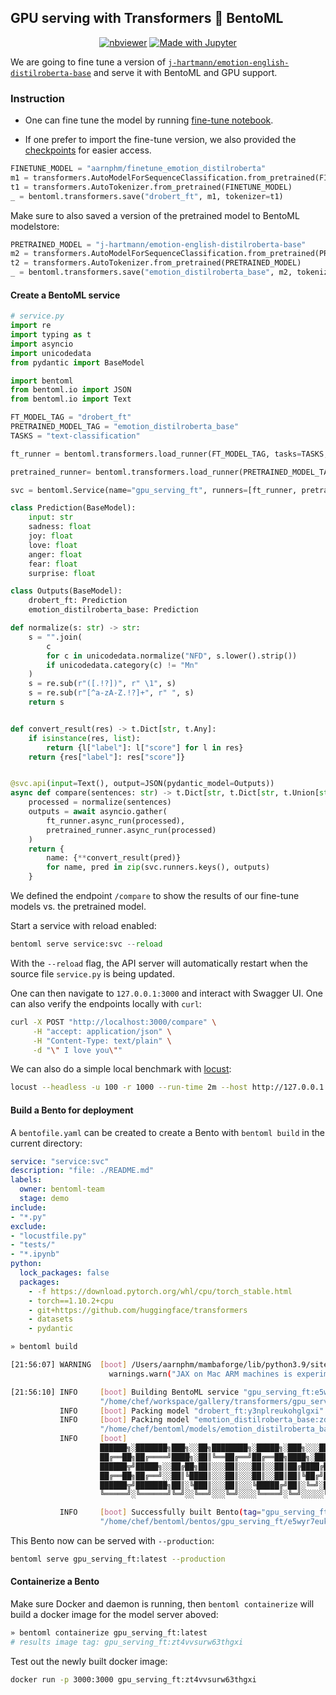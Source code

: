 ## GPU serving with Transformers :handshake: BentoML

<div align='center'>
    <p align='center'>
        <a href="https://nbviewer.org/github/bentoml/gallery/blob/main/transformers/gpu_serving/gpu_serving_roberta.ipynb"><img src="https://raw.githubusercontent.com/jupyter/design/master/logos/Badges/nbviewer_badge.svg" alt="nbviewer"/></a>
        <a href="https://github.com/bentoml/gallery/tree/main/transformers/gpu_serving/gpu_serving_roberta.ipynb"><img src="https://img.shields.io/badge/Made%20with-Jupyter-orange?logo=Jupyter" alt="Made with Jupyter"/></a>
    </p>
</div>

We are going to fine tune a version of [`j-hartmann/emotion-english-distilroberta-base`](https://huggingface.co/j-hartmann/emotion-english-distilroberta-base) and serve it with BentoML and GPU support.


### Instruction

- One can fine tune the model by running [fine-tune notebook](./fine_tune_roberta.ipynb).

- If one prefer to import the fine-tune version, we also provided the [checkpoints](https://huggingface.co/aarnphm/finetune_emotion_distilroberta) for easier access.
```python
FINETUNE_MODEL = "aarnphm/finetune_emotion_distilroberta"
m1 = transformers.AutoModelForSequenceClassification.from_pretrained(FINETUNE_MODEL)
t1 = transformers.AutoTokenizer.from_pretrained(FINETUNE_MODEL)
_ = bentoml.transformers.save("drobert_ft", m1, tokenizer=t1)

```

Make sure to also saved a version of the pretrained model to BentoML modelstore:

```python
PRETRAINED_MODEL = "j-hartmann/emotion-english-distilroberta-base"
m2 = transformers.AutoModelForSequenceClassification.from_pretrained(PRETRAINED_MODEL)
t2 = transformers.AutoTokenizer.from_pretrained(PRETRAINED_MODEL)
_ = bentoml.transformers.save("emotion_distilroberta_base", m2, tokenizer=t2)
```

#### Create a BentoML service

```python
# service.py
import re
import typing as t
import asyncio
import unicodedata
from pydantic import BaseModel

import bentoml
from bentoml.io import JSON
from bentoml.io import Text

FT_MODEL_TAG = "drobert_ft"
PRETRAINED_MODEL_TAG = "emotion_distilroberta_base"
TASKS = "text-classification"

ft_runner = bentoml.transformers.load_runner(FT_MODEL_TAG, tasks=TASKS, return_all_scores=True)

pretrained_runner= bentoml.transformers.load_runner(PRETRAINED_MODEL_TAG, tasks=TASKS, return_all_scores=True)

svc = bentoml.Service(name="gpu_serving_ft", runners=[ft_runner, pretrained_runner])

class Prediction(BaseModel):
    input: str
    sadness: float
    joy: float
    love: float
    anger: float
    fear: float
    surprise: float

class Outputs(BaseModel):
    drobert_ft: Prediction
    emotion_distilroberta_base: Prediction

def normalize(s: str) -> str:
    s = "".join(
        c
        for c in unicodedata.normalize("NFD", s.lower().strip())
        if unicodedata.category(c) != "Mn"
    )
    s = re.sub(r"([.!?])", r" \1", s)
    s = re.sub(r"[^a-zA-Z.!?]+", r" ", s)
    return s


def convert_result(res) -> t.Dict[str, t.Any]:
    if isinstance(res, list):
        return {l["label"]: l["score"] for l in res}
    return {res["label"]: res["score"]}


@svc.api(input=Text(), output=JSON(pydantic_model=Outputs))
async def compare(sentences: str) -> t.Dict[str, t.Dict[str, t.Union[str, float]]]:
    processed = normalize(sentences)
    outputs = await asyncio.gather(
        ft_runner.async_run(processed),
        pretrained_runner.async_run(processed)
    )
    return {
        name: {**convert_result(pred)}
        for name, pred in zip(svc.runners.keys(), outputs)
    }

```

We defined the endpoint `/compare` to show the results of our fine-tune models vs. the pretrained model.

Start a service with reload enabled:
```python
bentoml serve service:svc --reload
```
With the `--reload` flag, the API server will automatically restart when the source file `service.py` is being updated.

One can then navigate to `127.0.0.1:3000` and interact with Swagger UI.
One can also verify the endpoints locally with `curl`:
```bash
curl -X POST "http://localhost:3000/compare" \
     -H "accept: application/json" \
     -H "Content-Type: text/plain" \
     -d "\" I love you\""
```

We can also do a simple local benchmark with [locust](https://locust.io/):
```bash
locust --headless -u 100 -r 1000 --run-time 2m --host http://127.0.0.1:3000
```

#### Build a Bento for deployment

A `bentofile.yaml` can be created to create a Bento with `bentoml build` in the current directory:
```yaml
service: "service:svc"
description: "file: ./README.md"
labels:
  owner: bentoml-team
  stage: demo
include:
- "*.py"
exclude:
- "locustfile.py"
- "tests/"
- "*.ipynb"
python:
  lock_packages: false
  packages:
    - -f https://download.pytorch.org/whl/cpu/torch_stable.html
    - torch==1.10.2+cpu
    - git+https://github.com/huggingface/transformers
    - datasets
    - pydantic
```

```bash
» bentoml build
```

```bash
[21:56:07] WARNING  [boot] /Users/aarnphm/mambaforge/lib/python3.9/site-packages/jax/_src/lib/__init__.py:32: UserWarning: JAX on Mac ARM machines is experimental and minimally tested. Please see https://github.com/google/jax/issues/5501 in the event of problems.
                      warnings.warn("JAX on Mac ARM machines is experimental and minimally tested. "

[21:56:10] INFO     [boot] Building BentoML service "gpu_serving_ft:e5wyr7euksn5fgxi" from build context
                    "/home/chef/workspace/gallery/transformers/gpu_serving"
           INFO     [boot] Packing model "drobert_ft:y3nplreukohglgxi" from "/home/chef/bentoml/models/drobert_ft/y3nplreukohglgxi"
           INFO     [boot] Packing model "emotion_distilroberta_base:zdbcndeukohglgxi" from
                    "/home/chef/bentoml/models/emotion_distilroberta_base/zdbcndeukohglgxi"
           INFO     [boot]
                    ██████╗░███████╗███╗░░██╗████████╗░█████╗░███╗░░░███╗██╗░░░░░
                    ██╔══██╗██╔════╝████╗░██║╚══██╔══╝██╔══██╗████╗░████║██║░░░░░
                    ██████╦╝█████╗░░██╔██╗██║░░░██║░░░██║░░██║██╔████╔██║██║░░░░░
                    ██╔══██╗██╔══╝░░██║╚████║░░░██║░░░██║░░██║██║╚██╔╝██║██║░░░░░
                    ██████╦╝███████╗██║░╚███║░░░██║░░░╚█████╔╝██║░╚═╝░██║███████╗
                    ╚═════╝░╚══════╝╚═╝░░╚══╝░░░╚═╝░░░░╚════╝░╚═╝░░░░░╚═╝╚══════╝

           INFO     [boot] Successfully built Bento(tag="gpu_serving_ft:e5wyr7euksn5fgxi") at
                    "/home/chef/bentoml/bentos/gpu_serving_ft/e5wyr7euksn5fgxi/"
```

This Bento now can be served with `--production`:
```bash
bentoml serve gpu_serving_ft:latest --production
```

#### Containerize a Bento

Make sure Docker and daemon is running, then `bentoml containerize` will build
a docker image for the model server aboved:
```bash
» bentoml containerize gpu_serving_ft:latest
# results image tag: gpu_serving_ft:zt4vvsurw63thgxi
```

Test out the newly built docker image:
```bash
docker run -p 3000:3000 gpu_serving_ft:zt4vvsurw63thgxi
```
